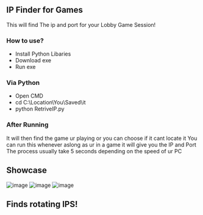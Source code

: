 ## IP Finder for Games

This will find The ip and port for your Lobby Game Session!

### How to use?
- Install Python Libaries
- Download exe
- Run exe


### Via Python
- Open CMD
- cd C:\Location\You\Saved\it
- python RetriveIP.py

### After Running
It will then find the game ur playing or you can choose if it cant locate it
You can run this whenever aslong as ur in a game it will give you the IP and Port
The process usually take 5 seconds depending on the speed of ur PC

## Showcase
![image](https://github.com/user-attachments/assets/4b5cc5ac-b55a-41ee-b880-b89b9a799457)
![image](https://github.com/user-attachments/assets/086bf190-a157-4246-8550-4fd0a60b465f)
![image](https://github.com/user-attachments/assets/f45e6ddc-ceca-4d04-b224-24c0d45731f3)
## Finds rotating IPS!
